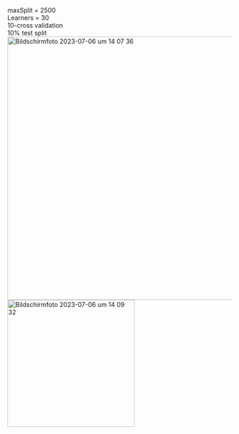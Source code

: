 maxSplit = 2500 </br>
Learners = 30 </br>
10-cross validation </br>
10% test split </br>
<img width="593" alt="Bildschirm­foto 2023-07-06 um 14 07 36" src="https://github.com/mango-gremlin/Teamprojekt-Diagnosis-System/assets/116288221/bd44ab89-fb98-4b22-a89b-5bb6432720ad">
<img width="286" alt="Bildschirm­foto 2023-07-06 um 14 09 32" src="https://github.com/mango-gremlin/Teamprojekt-Diagnosis-System/assets/116288221/67da1fee-b4d4-4999-8d4c-904774fdd849">
